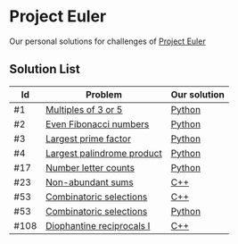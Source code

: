 # Project Euler

Our personal solutions for challenges of [Project Euler](https://projecteuler.net/)

## Solution List

|Id|Problem|Our solution|
|-|-|-|
|#1|[Multiples of 3 or 5](https://projecteuler.net/problem=1)|[Python](https://github.com/camargodev/project-euler/blob/main/src/euler-1.py)|
|#2|[Even Fibonacci numbers](https://projecteuler.net/problem=2)|[Python](https://github.com/camargodev/project-euler/blob/main/src/euler-2.py)|
|#3|[Largest prime factor](https://projecteuler.net/problem=3)|[Python](https://github.com/camargodev/project-euler/blob/main/src/euler-3.py)|
|#4|[Largest palindrome product](https://projecteuler.net/problem=4)|[Python](https://github.com/camargodev/project-euler/blob/main/src/euler-4.py)|
|#17|[Number letter counts](https://projecteuler.net/problem=17)|[Python](https://github.com/camargodev/project-euler/blob/main/src/euler-17.py)|
|#23|[Non-abundant sums](https://projecteuler.net/problem=23)|[C++](https://github.com/camargodev/project-euler/blob/main/src/euler-23.cpp)|
|#53|[Combinatoric selections](https://projecteuler.net/problem=53)|[C++](https://github.com/camargodev/project-euler/blob/main/src/euler-53.cpp)|
|#53|[Combinatoric selections](https://projecteuler.net/problem=53)|[Python](https://github.com/camargodev/project-euler/blob/main/src/euler-53.py)|
|#108|[Diophantine reciprocals I](https://projecteuler.net/problem=108)|[C++](https://github.com/camargodev/project-euler/blob/main/src/euler-108.cpp)|
